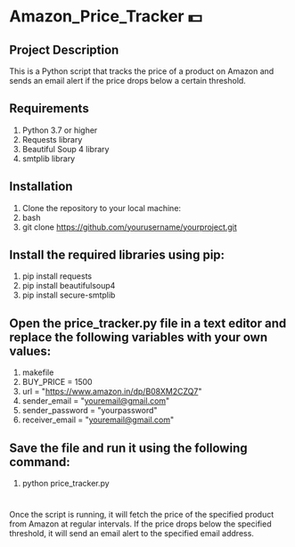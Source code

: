 # Amazon_Price_Tracker 💵

## Project Description
This is a Python script that tracks the price of a product on Amazon and sends an email alert if the price drops below a certain threshold.

## Requirements
1. Python 3.7 or higher
2. Requests library
3. Beautiful Soup 4 library
4. smtplib library

## Installation
1. Clone the repository to your local machine:
2. bash
3. git clone https://github.com/yourusername/yourproject.git

## Install the required libraries using pip:
1. pip install requests
2. pip install beautifulsoup4
3. pip install secure-smtplib

## Open the price_tracker.py file in a text editor and replace the following variables with your own values:
1. makefile
2. BUY_PRICE = 1500
3. url = "https://www.amazon.in/dp/B08XM2CZQ7"
4. sender_email = "youremail@gmail.com"
5. sender_password = "yourpassword"
6. receiver_email = "youremail@gmail.com"

## Save the file and run it using the following command:
1. python price_tracker.py
#
Once the script is running, it will fetch the price of the specified product from Amazon at regular intervals. If the price drops below the specified threshold, it will send an email alert to the specified email address.
